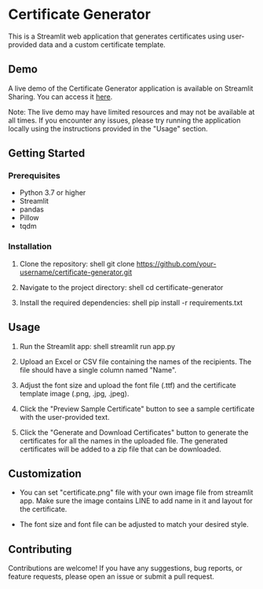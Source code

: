 # Certificate Generator

This is a Streamlit web application that generates certificates using user-provided data and a custom certificate template.

## Demo

A live demo of the Certificate Generator application is available on Streamlit Sharing. You can access it [here](https://share.streamlit.io/your-username/certificate-generator/app.py).

Note: The live demo may have limited resources and may not be available at all times. If you encounter any issues, please try running the application locally using the instructions provided in the "Usage" section.


## Getting Started

### Prerequisites

- Python 3.7 or higher
- Streamlit
- pandas
- Pillow
- tqdm

### Installation

1. Clone the repository:
shell git clone https://github.com/your-username/certificate-generator.git

2. Navigate to the project directory:
shell cd certificate-generator

3. Install the required dependencies:
shell pip install -r requirements.txt


## Usage

1. Run the Streamlit app: shell streamlit run app.py

2. Upload an Excel or CSV file containing the names of the recipients. The file should have a single column named "Name".

3. Adjust the font size and upload the font file (.ttf) and the certificate template image (.png, .jpg, .jpeg).

4. Click the "Preview Sample Certificate" button to see a sample certificate with the user-provided text.

5. Click the "Generate and Download Certificates" button to generate the certificates for all the names in the uploaded file. The generated certificates will be added to a zip file that can be downloaded.

## Customization

- You can set "certificate.png" file with your own image file from streamlit app. Make sure the image contains LINE to add name in it and layout for the certificate.

- The font size and font file can be adjusted to match your desired style.

## Contributing

Contributions are welcome! If you have any suggestions, bug reports, or feature requests, please open an issue or submit a pull request.
